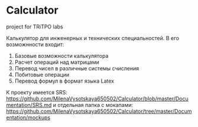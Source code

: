 # Calculator
project for TRiTPO labs

Калькулятор для инженерных и технических специальностей. В его возможнности входит:
1. Базовые возможности калькулятора
2. Расчет операций над матрицами
3. Перевод чисел в различные системы счисления 
4. Побитовые операции 
5. Перевод формул в формат языка Latex

К проекту имеется SRS: https://github.com/MilenaVysotskaya650502/Calculator/blob/master/Documentation/SRS.md
и отдельная папка с мокапами: https://github.com/MilenaVysotskaya650502/Calculator/tree/master/Documentation/mockups
